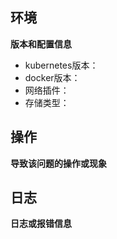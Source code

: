 ## 环境

**版本和配置信息**

- kubernetes版本：
- docker版本：
- 网络插件：
- 存储类型：

## 操作

**导致该问题的操作或现象**

## 日志

**日志或报错信息**
